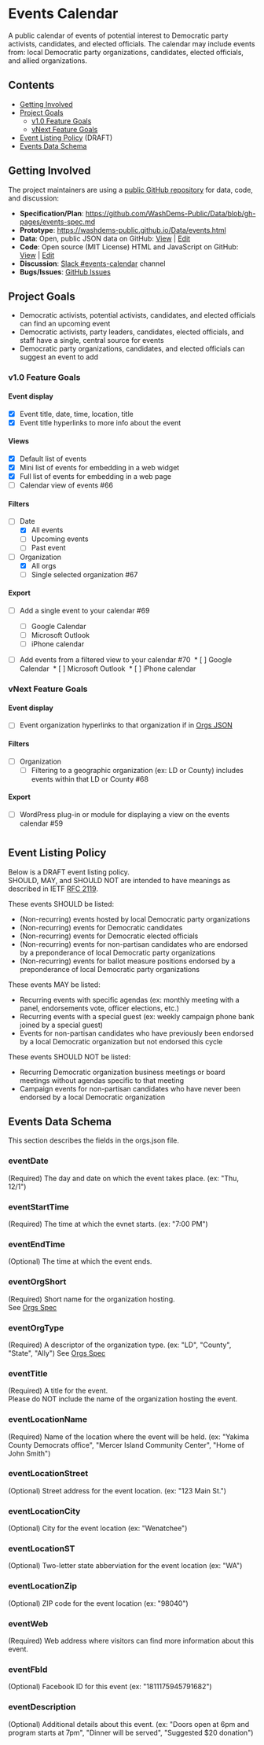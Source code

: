 # Events Calendar

A public calendar of events of potential interest to Democratic party activists, candidates, and elected officials.
The calendar may include events from: local Democratic party organizations, candidates, elected officials, and allied organizations.

## Contents
* [Getting Involved](#getting-involved)
* [Project Goals](#project-goals)
  * [v1.0 Feature Goals](#v10-feature-goals)
  * [vNext Feature Goals](#vnext-feature-goals)
* [Event Listing Policy](#event-listing-policy) (DRAFT)
* [Events Data Schema](#events-data-schema) 

## Getting Involved
The project maintainers are using a [public GitHub repository](https://github.com/WashDems-Public/Data) for data, code, and discussion:
* **Specification/Plan**: https://github.com/WashDems-Public/Data/blob/gh-pages/events-spec.md
* **Prototype**: https://washdems-public.github.io/Data/events.html
* **Data**: Open, public JSON data on GitHub: 
  [View](https://washdems-public.github.io/Data/events.json) 
  | [Edit](https://github.com/WashDems-Public/Data/blob/gh-pages/events.json)
* **Code**: Open source (MIT License) HTML and JavaScript on GitHub: 
  [View](https://washdems-public.github.io/Data/events.html)
  | [Edit](https://github.com/WashDems-Public/Data/blob/gh-pages/events.html)
* **Discussion**: [Slack #events-calendar](https://washdems.slack.com/messages/C27GEDBGT/details/) channel
* **Bugs/Issues**: [GitHub Issues](https://github.com/WashDems-Public/Data/issues)

## Project Goals

* Democratic activists, potential activists, candidates, and elected officials can find an upcoming event
* Democratic activists, party leaders, candidates, elected officials, and staff have a single, central source for events
* Democratic party organizations, candidates, and elected officials can suggest an event to add
 
### v1.0 Feature Goals

#### Event display
* [X] Event title, date, time, location, title
* [X] Event title hyperlinks to more info about the event

#### Views
* [X] Default list of events
* [X] Mini list of events for embedding in a web widget
* [X] Full list of events for embedding in a web page
* [ ] Calendar view of events #66

#### Filters
* [ ] Date
  * [X] All events
  * [ ] Upcoming events
  * [ ] Past event
* [ ] Organization
  * [X] All orgs
  * [ ] Single selected organization #67

#### Export
* [ ] Add a single event to your calendar #69
  * [ ] Google Calendar
  * [ ] Microsoft Outlook
  * [ ] iPhone calendar
* [ ] Add events from a filtered view to your calendar #70
  * [ ] Google Calendar
  * [ ] Microsoft Outlook
  * [ ] iPhone calendar


### vNext Feature Goals

#### Event display
* [ ] Event organization hyperlinks to that organization if in [Orgs JSON](https://washdems-public.github.io/Data/orgs.json)

#### Filters
* [ ] Organization
  * [ ] Filtering to a geographic organization (ex: LD or County) includes events within that LD or County #68
  
#### Export
* [ ] WordPress plug-in or module for displaying a view on the events calendar #59

#

## Event Listing Policy
Below is a DRAFT event listing policy.  
SHOULD, MAY, and SHOULD NOT are intended to have meanings as described in IETF [RFC 2119](https://www.ietf.org/rfc/rfc2119.txt).

These events SHOULD be listed:
* (Non-recurring) events hosted by local Democratic party organizations
* (Non-recurring) events for Democratic candidates
* (Non-recurring) events for Democratic elected officials
* (Non-recurring) events for non-partisan candidates who are endorsed by a preponderance of local Democratic party organizations
* (Non-recurring) events for ballot measure positions endorsed by a preponderance of local Democratic party organizations

These events MAY be listed:
* Recurring events with specific agendas (ex: monthly meeting with a panel, endorsements vote, officer elections, etc.)
* Recurring events with a special guest (ex: weekly campaign phone bank joined by a special guest)
* Events for non-partisan candidates who have previously been endorsed by a local Democratic organization but not endorsed this cycle

These events SHOULD NOT be listed:
* Recurring Democratic organization business meetings or board meetings without agendas specific to that meeting
* Campaign events for non-partisan candidates who have never been endorsed by a local Democratic organization


## Events Data Schema
This section describes the fields in the orgs.json file.

### eventDate
(Required) The day and date on which the event takes place.  (ex: "Thu, 12/1")

### eventStartTime
(Required) The time at which the evnet starts.  (ex: "7:00 PM")

### eventEndTime
(Optional) The time at which the event ends.  

### eventOrgShort
(Required) Short name for the organization hosting.  
See [Orgs Spec](https://github.com/WashDems-Public/Data/blob/gh-pages/orgs-spec.md#orgshort)

### eventOrgType
(Required) A descriptor of the organization type.  (ex: "LD", "County", "State", "Ally")
See [Orgs Spec](https://github.com/WashDems-Public/Data/blob/gh-pages/orgs-spec.md#orgtype)

### eventTitle
(Required) A title for the event.  
Please do NOT include the name of the organization hosting the event.

### eventLocationName
(Required) Name of the location where the event will be held. 
(ex: "Yakima County Democrats office", 
"Mercer Island Community Center", 
"Home of John Smith")

### eventLocationStreet
(Optional) Street address for the event location. (ex: "123 Main St.")

### eventLocationCity
(Optional) City for the event location (ex: "Wenatchee")

### eventLocationST
(Optional) Two-letter state abberviation for the event location (ex: "WA")

### eventLocationZip
(Optional) ZIP code for the event location (ex: "98040")

### eventWeb
(Required) Web address where visitors can find more information about this event.

### eventFbId
(Optional) Facebook ID for this event (ex: "1811175945791682")

### eventDescription
(Optional) Additional details about this event. 
(ex: "Doors open at 6pm and program starts at 7pm", 
"Dinner will be served", 
"Suggested $20 donation")
